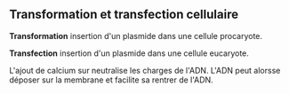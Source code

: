 ## Transformation et transfection cellulaire

__Transformation__ insertion d'un plasmide dans une cellule procaryote.

__Transfection__ insertion d'un plasmide dans une cellule eucaryote.

L'ajout de calcium sur neutralise les charges de l'ADN. L'ADN peut alorsse déposer sur la membrane et facilite sa rentrer de l'ADN.